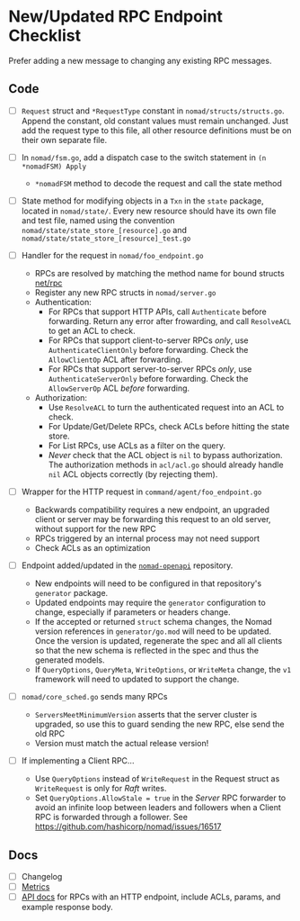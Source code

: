# New/Updated RPC Endpoint Checklist

Prefer adding a new message to changing any existing RPC messages.

## Code

* [ ] `Request` struct and `*RequestType` constant in
      `nomad/structs/structs.go`. Append the constant, old constant
      values must remain unchanged. Just add the request type to this file, all other resource definitions
      must be on their own separate file.

* [ ] In `nomad/fsm.go`, add a dispatch case to the switch statement in `(n *nomadFSM) Apply`
  * `*nomadFSM` method to decode the request and call the state method

* [ ] State method for modifying objects in a `Txn` in the `state` package, located in
      `nomad/state/`. Every new resource should have its own file and test file, named using the convention
      `nomad/state/state_store_[resource].go` and `nomad/state/state_store_[resource]_test.go`

* [ ] Handler for the request in `nomad/foo_endpoint.go`
  * RPCs are resolved by matching the method name for bound structs
	[net/rpc](https://golang.org/pkg/net/rpc/)
  * Register any new RPC structs in `nomad/server.go`
  * Authentication:
    * For RPCs that support HTTP APIs, call `Authenticate` before forwarding. Return any error after frowarding, and call `ResolveACL` to get an ACL to check.
    * For RPCs that support client-to-server RPCs _only_, use `AuthenticateClientOnly` before forwarding. Check the `AllowClientOp` ACL after forwarding.
    * For RPCs that support server-to-server RPCs _only_, use `AuthenticateServerOnly` before forwarding. Check the `AllowServerOp` ACL _before_ forwarding.
  * Authorization:
    * Use `ResolveACL` to turn the authenticated request into an ACL to check.
    * For Update/Get/Delete RPCs, check ACLs before hitting the state store.
    * For List RPCs, use ACLs as a filter on the query.
    * _Never_ check that the ACL object is `nil` to bypass authorization. The
      authorization methods in `acl/acl.go` should already handle `nil` ACL
      objects correctly (by rejecting them).

* [ ] Wrapper for the HTTP request in `command/agent/foo_endpoint.go`
  * Backwards compatibility requires a new endpoint, an upgraded
    client or server may be forwarding this request to an old server,
    without support for the new RPC
  * RPCs triggered by an internal process may not need support
  * Check ACLs as an optimization

* [ ] Endpoint added/updated in the [`nomad-openapi`](https://github.com/hashicorp/nomad-openapi) repository.
  * New endpoints will need to be configured in that repository's `generator` package.
  * Updated endpoints may require the `generator` configuration to change, especially if parameters or headers change.
  * If the accepted or returned `struct` schema changes, the Nomad version references in `generator/go.mod` will need
    to be updated. Once the version is updated, regenerate the spec and all all clients so that the new schema is
    reflected in the spec and thus the generated models.
  * If `QueryOptions`, `QueryMeta`, `WriteOptions`, or `WriteMeta` change, the `v1` framework will need to updated to
    support the change.

* [ ] `nomad/core_sched.go` sends many RPCs
  * `ServersMeetMinimumVersion` asserts that the server cluster is
    upgraded, so use this to guard sending the new RPC, else send the old RPC
  * Version must match the actual release version!

* [ ] If implementing a Client RPC...
  * Use `QueryOptions` instead of `WriteRequest` in the Request struct as
    `WriteRequest` is only for *Raft* writes.
  * Set `QueryOptions.AllowStale = true` in the *Server* RPC forwarder to avoid
    an infinite loop between leaders and followers when a Client RPC is
    forwarded through a follower. See
    https://github.com/hashicorp/nomad/issues/16517

## Docs

* [ ] Changelog
* [ ] [Metrics](https://www.nomadproject.io/docs/operations/metrics#server-metrics)
* [ ] [API docs](https://www.nomadproject.io/api-docs) for RPCs with an HTTP endpoint, include ACLs, params, and example response body.
